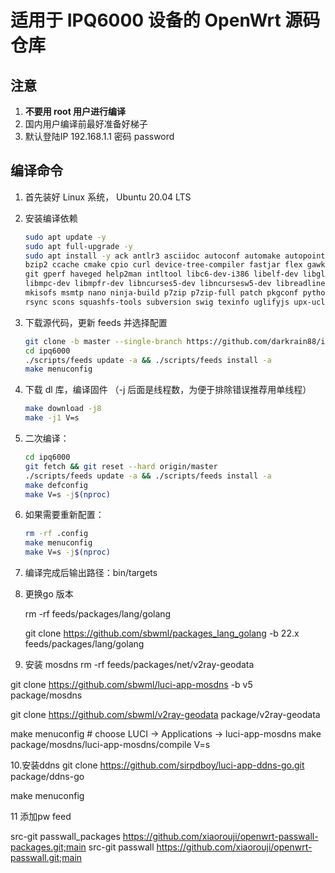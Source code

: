 # 适用于 IPQ6000 设备的 OpenWrt 源码仓库

## 注意

1. **不要用 root 用户进行编译**
2. 国内用户编译前最好准备好梯子
3. 默认登陆IP 192.168.1.1 密码 password

## 编译命令

1. 首先装好 Linux 系统， Ubuntu 20.04 LTS

2. 安装编译依赖

   ```bash
   sudo apt update -y
   sudo apt full-upgrade -y
   sudo apt install -y ack antlr3 asciidoc autoconf automake autopoint binutils bison build-essential \
   bzip2 ccache cmake cpio curl device-tree-compiler fastjar flex gawk gettext gcc-multilib g++-multilib \
   git gperf haveged help2man intltool libc6-dev-i386 libelf-dev libglib2.0-dev libgmp3-dev libltdl-dev \
   libmpc-dev libmpfr-dev libncurses5-dev libncursesw5-dev libreadline-dev libssl-dev libtool lrzsz \
   mkisofs msmtp nano ninja-build p7zip p7zip-full patch pkgconf python2.7 python3 python3-pip libpython3-dev qemu-utils \
   rsync scons squashfs-tools subversion swig texinfo uglifyjs upx-ucl unzip vim wget xmlto xxd zlib1g-dev
   ```

3. 下载源代码，更新 feeds 并选择配置

   ```bash
   git clone -b master --single-branch https://github.com/darkrain88/ipq6000-2.git
   cd ipq6000
   ./scripts/feeds update -a && ./scripts/feeds install -a
   make menuconfig
   ```

4. 下载 dl 库，编译固件
（-j 后面是线程数，为便于排除错误推荐用单线程）

   ```bash
   make download -j8
   make -j1 V=s
   ```

5. 二次编译：

   ```bash
   cd ipq6000
   git fetch && git reset --hard origin/master
   ./scripts/feeds update -a && ./scripts/feeds install -a
   make defconfig
   make V=s -j$(nproc)
   ```

6. 如果需要重新配置：

   ```bash
   rm -rf .config
   make menuconfig
   make V=s -j$(nproc)
   ```

7. 编译完成后输出路径：bin/targets

8. 更换go 版本

   rm -rf feeds/packages/lang/golang
   
   git clone https://github.com/sbwml/packages_lang_golang -b 22.x feeds/packages/lang/golang
   
10. 安装 mosdns
rm -rf feeds/packages/net/v2ray-geodata

git clone https://github.com/sbwml/luci-app-mosdns -b v5 package/mosdns

git clone https://github.com/sbwml/v2ray-geodata package/v2ray-geodata

make menuconfig # choose LUCI -> Applications -> luci-app-mosdns
make package/mosdns/luci-app-mosdns/compile V=s

10.安装ddns
git clone https://github.com/sirpdboy/luci-app-ddns-go.git package/ddns-go

   make menuconfig

11 添加pw feed

src-git passwall_packages https://github.com/xiaorouji/openwrt-passwall-packages.git;main
src-git passwall https://github.com/xiaorouji/openwrt-passwall.git;main



